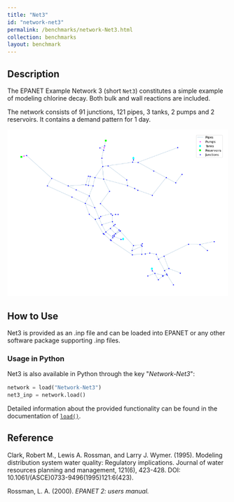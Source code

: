 ```yaml
---
title: "Net3"
id: "network-net3"
permalink: /benchmarks/network-Net3.html
collection: benchmarks
layout: benchmark
---
```



## Description

The EPANET Example Network 3 (short `Net3`) constitutes a simple example of modeling chlorine decay.
Both bulk and wall reactions are included.

The network consists of 91 junctions, 121 pipes, 3 tanks, 2 pumps and 2 reservoirs. It contains a demand pattern for 1 day.

<img src="../static/benchmarks/network-net3/net3_plot.png"/>

## How to Use

Net3 is provided as an .inp file and can be loaded into EPANET or any other software package
supporting .inp files.

### Usage in Python

Net3 is also available in Python through the key "*Network-Net3*":
```python
network = load("Network-Net3")
net3_inp = network.load()
```

Detailed information about the provided functionality can be found in the documentation of
[`load()`](https://waterbenchmarkhub.readthedocs.io/en/latest/water_benchmark_hub.networks.html#water_benchmark_hub.networks.networks.Net3.load).


## Reference

Clark, Robert M., Lewis A. Rossman, and Larry J. Wymer. (1995). Modeling distribution system water quality: Regulatory
implications. Journal of water resources planning and management, 121(6), 423-428.
DOI: 10.1061/(ASCE)0733-9496(1995)121:6(423).
[<i class="bi bi-link"></i>](https://doi.org/10.1061/(ASCE)0733-9496(1995)121:6(423))

Rossman, L. A. (2000). *EPANET 2: users manual.*
[<i class="bi bi-link"></i>](https://www.engr.colostate.edu/CIVE572/Projects/PROJ%202-Urban%20Water%20Dist%20System%20Analysis/EN2manual.pdf)
